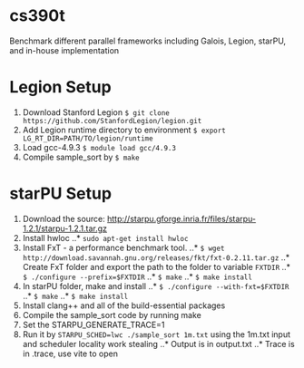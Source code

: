 # cs390t
Benchmark different parallel frameworks including Galois, Legion, starPU, and in-house implementation

Legion Setup
============

1. Download Stanford Legion
   ```$ git clone https://github.com/StanfordLegion/legion.git```
2. Add Legion runtime directory to environment
   ```$ export LG_RT_DIR=PATH/TO/legion/runtime```
3. Load gcc-4.9.3
   ```$ module load gcc/4.9.3```
3. Compile sample_sort by
   ```$ make```


starPU Setup
============

1. Download the source: http://starpu.gforge.inria.fr/files/starpu-1.2.1/starpu-1.2.1.tar.gz
2. Install hwloc
  ..* `sudo apt-get install hwloc`
3. Install FxT - a performance benchmark tool.
  ..* `$ wget http://download.savannah.gnu.org/releases/fkt/fxt-0.2.11.tar.gz`
  ..* Create FxT folder and export the path to the folder to variable `FXTDIR`
  ..* `$ ./configure --prefix=$FXTDIR`
  ..* `$ make`
  ..* `$ make install`
4. In starPU folder, make and install
  ..* `$ ./configure --with-fxt=$FXTDIR`
  ..* `$ make`
  ..* `$ make install`
5. Install clang++ and all of the build-essential packages
6. Compile the sample_sort code by running make
7. Set the STARPU_GENERATE_TRACE=1
7. Run it by `STARPU_SCHED=lwc ./sample_sort 1m.txt` using the 1m.txt input and scheduler locality work stealing
  ..* Output is in output.txt
  ..* Trace is in .trace, use vite to open

